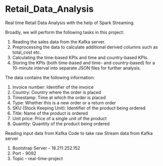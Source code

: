 # Retail_Data_Analysis
Real time Retail Data Analysis with the help of Spark Streaming.


Broadly, we will perform the following tasks in this project:
1) Reading the sales data from the Kafka server.
2) Preprocessing the data to calculate additional derived columns such as total_cost etc.
3) Calculating the time-based KPIs and time and country-based KPIs.
4) Storing the KPIs (both time-based and time- and country-based) for a 10-minute interval into separate JSON files for further analysis.


The data contains the following information:

1) Invoice number: Identifier of the invoice
2) Country: Country where the order is placed
3) Timestamp: Time at which the order is placed
4) Type: Whether this is a new order or a return order
5) SKU (Stock Keeping Unit): Identifier of the product being ordered
6) Title: Name of the product is ordered
7) Unit price: Price of a single unit of the product
8) Quantity: Quantity of the product being ordered



Reading input data from Kafka 
Code to take raw Stream data from Kafka server

1) Bootstrap Server - 18.211.252.152
2) Port - 9092
3) Topic - real-time-project
